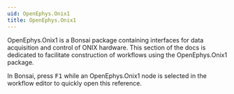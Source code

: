 ```yaml
---
uid: OpenEphys.Onix1
title: OpenEphys.Onix1
---
```


OpenEphys.Onix1 is a Bonsai package containing interfaces for data acquisition and control of ONIX hardware. This section
of the docs is dedicated to facilitate construction of workflows using the OpenEphys.Onix1 package.

In Bonsai, press <kbd>F1</kbd> while an OpenEphys.Onix1 node is selected in the workflow editor to quickly open this reference.